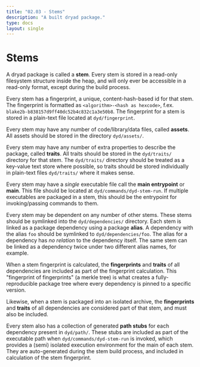 ```yaml
---
title: "02.03 - Stems"
description: "A built dryad package."
type: docs
layout: single
---
```


# Stems

A dryad package is called a **stem**. Every stem is stored in a read-only filesystem structure inside the heap, and will only ever be accessible in a read-only format, except during the build process.

Every stem has a fingerprint, a unique, content-hash-based id for that stem. The fingerprint is formatted as `<algorithm>-<hash as hexcode>`, f.ex. `blake2b-b838157d9ff40dc52b4c832c1a3e50b8`. The fingerprint for a stem is stored in a plain-text file located at `dyd/fingerprint`.

Every stem may have any number of code/library/data files, called **assets**. All assets should be stored in the directory `dyd/assets/`.

Every stem may have any number of extra properties to describe the package, called **traits**. All traits should be stored in the `dyd/traits/` directory for that stem. The `dyd/traits/` directory should be treated as a key-value text store where possible, so traits should be stored individually in plain-text files `dyd/traits/` where it makes sense.

Every stem may have a _single_ executable file call the **main entrypoint** or **main**. This file should be located at `dyd/commands/dyd-stem-run`. If multiple executables are packaged in a stem, this should be the entrypoint for invoking/passing commands to them.

Every stem may be dependent on any number of other stems. These stems should be symlinked into the `dyd/dependencies/` directory. Each stem is linked as a package dependency using a package **alias**. A dependency with the alias `foo` should be symlinked to `dyd/dependencies/foo`. The alias for a dependency has _no relation_ to the dependency itself. The same stem can be linked as a dependency twice under two different alias names, for example.

When a stem fingerprint is calculated, the **fingerprints** and **traits** of all dependencies are included as part of the fingerprint calculation. This "fingerprint of fingerprints" (a merkle tree) is what creates a fully-reproducible package tree where every dependency is pinned to a specific version.

Likewise, when a stem is packaged into an isolated archive, the **fingerprints** and **traits** of all dependencies are considered part of that stem, and must also be included.

Every stem also has a collection of generated **path stubs** for each dependency present in `dyd/path/`. These stubs are included as part of the executable path when `dyd/commands/dyd-stem-run` is invoked, which provides a (semi) isolated execution environment for the main of each stem. They are auto-generated during the stem build process, and included in calculation of the stem fingerprint.